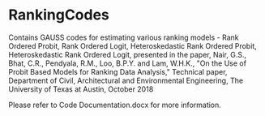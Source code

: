# RankingCodes
Contains GAUSS codes for estimating various ranking models - Rank Ordered Probit, Rank Ordered Logit, Heteroskedastic Rank Ordered Probit, Heteroskedastic Rank Ordered Logit, presented in the paper, Nair, G.S., Bhat, C.R., Pendyala, R.M., Loo, B.P.Y. and Lam, W.H.K., "On the Use of Probit Based Models for Ranking Data Analysis," Technical paper, Department of Civil, Architectural and Environmental Engineering, The University of Texas at Austin, October 2018

Please refer to Code Documentation.docx for more information.
